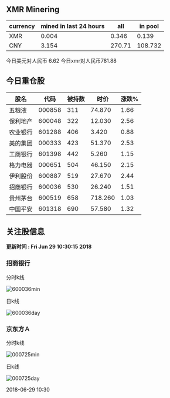 ## XMR Minering

|currency|mined in last 24 hours|all|in pool|
|---|---|---|---|
|XMR|0.004|0.346|0.139|
|CNY|3.154|270.71|108.732|

今日美元对人民币 6.62	今日xmr对人民币781.88


## 今日重仓股 

|股名|代码|被持数|时价|涨跌%|
|---|---|---|---|---|
|五粮液|000858|311|74.870|1.66|
|保利地产|600048|322|12.030|2.56|
|农业银行|601288|406|3.420|0.88|
|美的集团|000333|423|51.370|2.53|
|工商银行|601398|442|5.260|1.15|
|格力电器|000651|504|46.150|2.15|
|伊利股份|600887|519|27.670|2.44|
|招商银行|600036|530|26.240|1.51|
|贵州茅台|600519|658|718.260|1.03|
|中国平安|601318|690|57.580|1.32|

## 关注股信息
**更新时间 : Fri Jun 29 10:30:15 2018**
### 招商银行 
分时k线

![600036min](http://image.sinajs.cn/newchart/min/n/sh600036.gif)

日k线

![600036day](http://image.sinajs.cn/newchart/daily/n/sh600036.gif)

### 京东方Ａ 
分时k线

![000725min](http://image.sinajs.cn/newchart/min/n/sz000725.gif)

日k线

![000725day](http://image.sinajs.cn/newchart/daily/n/sz000725.gif)

2018-06-29 10:30